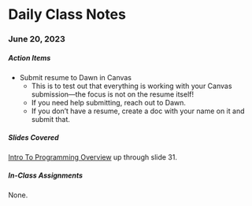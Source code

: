 # Daily Class Notes

### June 20, 2023

##### Action Items

* Submit resume to Dawn in Canvas
  * This is to test out that everything is working with your Canvas submission—the focus is not on the resume itself!
  * If you need help submitting, reach out to Dawn.
  * If you don’t have a resume, create a doc with your name on it and submit that.

##### Slides Covered

[Intro To Programming Overview](https://www.canva.com/design/DAFlnjhmwxQ/uqq5n0wnMMWEXThPvYAAXA) up through slide 31.

##### In-Class Assignments

None.
